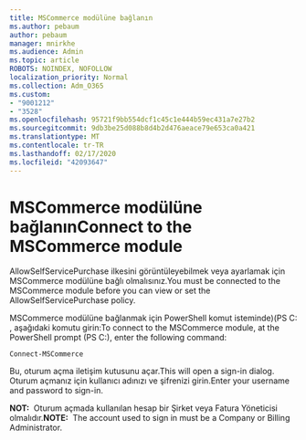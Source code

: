 ```yaml
---
title: MSCommerce modülüne bağlanın
ms.author: pebaum
author: pebaum
manager: mnirkhe
ms.audience: Admin
ms.topic: article
ROBOTS: NOINDEX, NOFOLLOW
localization_priority: Normal
ms.collection: Adm_O365
ms.custom:
- "9001212"
- "3528"
ms.openlocfilehash: 95721f9bb554dcf1c45c1e444b59ec431a7e27b2
ms.sourcegitcommit: 9db3be25d088b8d4b2d476aeace79e653ca0a421
ms.translationtype: MT
ms.contentlocale: tr-TR
ms.lasthandoff: 02/17/2020
ms.locfileid: "42093647"
---
```

# <a name="connect-to-the-mscommerce-module"></a><span data-ttu-id="dcb63-102">MSCommerce modülüne bağlanın</span><span class="sxs-lookup"><span data-stu-id="dcb63-102">Connect to the MSCommerce module</span></span>

<span data-ttu-id="dcb63-103">AllowSelfServicePurchase ilkesini görüntüleyebilmek veya ayarlamak için MSCommerce modülüne bağlı olmalısınız.</span><span class="sxs-lookup"><span data-stu-id="dcb63-103">You must be connected to the MSCommerce module before you can view or set the AllowSelfServicePurchase policy.</span></span>  

<span data-ttu-id="dcb63-104">MSCommerce modülüne bağlanmak için PowerShell komut isteminde\)(PS C: , aşağıdaki komutu girin:</span><span class="sxs-lookup"><span data-stu-id="dcb63-104">To connect to the MSCommerce module, at the PowerShell prompt (PS C:\), enter the following command:</span></span>

    Connect-MSCommerce

<span data-ttu-id="dcb63-105">Bu, oturum açma iletişim kutusunu açar.</span><span class="sxs-lookup"><span data-stu-id="dcb63-105">This will open a sign-in dialog.</span></span> <span data-ttu-id="dcb63-106">Oturum açmanız için kullanıcı adınızı ve şifrenizi girin.</span><span class="sxs-lookup"><span data-stu-id="dcb63-106">Enter your username and password to sign-in.</span></span>

<span data-ttu-id="dcb63-107">**NOT:**&nbsp;&nbsp;Oturum açmada kullanılan hesap bir Şirket veya Fatura Yöneticisi olmalıdır.</span><span class="sxs-lookup"><span data-stu-id="dcb63-107">**NOTE:**&nbsp;&nbsp;The account used to sign in must be a Company or Billing Administrator.</span></span>
